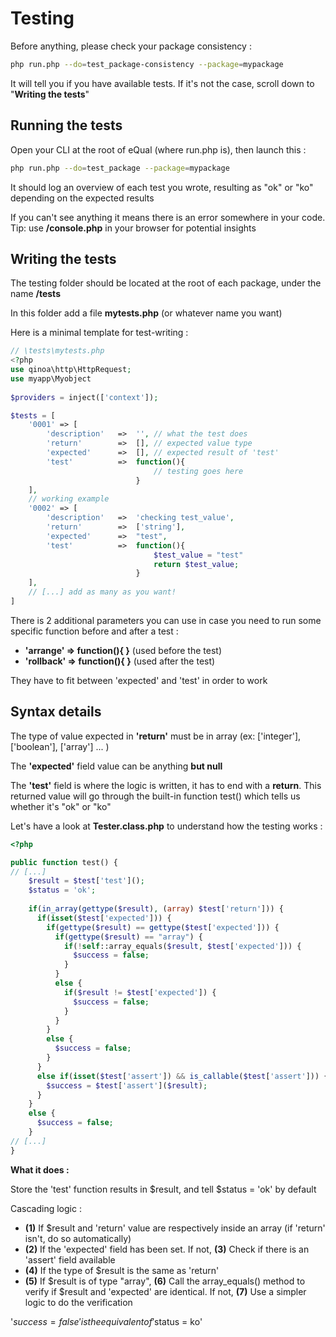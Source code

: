 # Testing

Before anything, please check your package consistency :

```bash
php run.php --do=test_package-consistency --package=mypackage
```

It will tell you if you have available tests. If it's not the case, scroll down to "**Writing the tests**"



## Running the tests

Open your CLI at the root of eQual (where run.php is), then launch this :

```bash
php run.php --do=test_package --package=mypackage
```

It should log an overview of each test you wrote, resulting as "ok" or "ko" depending on the expected results

If you can't see anything it means there is an error somewhere in your code. Tip: use **/console.php** in your browser for potential insights



## Writing the tests

The testing folder should be located at the root of each package, under the name **/tests**

In this folder add a file **mytests.php** (or whatever name you want)

Here is a minimal template for test-writing :

```php
// \tests\mytests.php
<?php
use qinoa\http\HttpRequest;
use myapp\Myobject
    
$providers = inject(['context']);

$tests = [
    '0001' => [
        'description'   =>  '',	// what the test does
        'return'        =>  [],	// expected value type
        'expected'      =>  [],	// expected result of 'test'
        'test'          =>  function(){
            					// testing goes here
                            }
    ],
    // working example
    '0002' => [
        'description'   =>  'checking test_value',
        'return'        =>  ['string'], 
        'expected'      =>  "test",
        'test'          =>  function(){
            					$test_value = "test"
            					return $test_value;
                            }
    ],
	// [...] add as many as you want!
]
```

There is 2 additional parameters you can use in case you need to run some specific function before and after a test :

- **'arrange' => function(){  }**    (used before the test)
- **'rollback' => function(){  }**    (used after the test)

They have to fit between 'expected' and 'test' in order to work



## Syntax details

The type of value expected in **'return'** must be in array (ex: ['integer'], ['boolean'], ['array'] ... )

The **'expected'** field value can be anything **but null**

The **'test'** field is where the logic is written, it has to end with a **return**. This returned value will go through the built-in function test() which tells us whether it's "ok" or "ko"

Let's have a look at **Tester.class.php** to understand how the testing works :

```php
<?php

public function test() {
// [...]
    $result = $test['test']();
    $status = 'ok';
    
    if(in_array(gettype($result), (array) $test['return'])) {				// (1)
      if(isset($test['expected'])) {										// (2)
        if(gettype($result) == gettype($test['expected'])) {				// (4)
          if(gettype($result) == "array") {									// (5)
            if(!self::array_equals($result, $test['expected'])) {			// (6)
              $success = false;
            }
          }
          else {
            if($result != $test['expected']) {								// (7)
              $success = false;
            }
          }
        }
        else {
          $success = false;
        }
      }
      else if(isset($test['assert']) && is_callable($test['assert'])) {		// (3)
        $success = $test['assert']($result);
      }
    }
    else {
      $success = false;
    }
// [...]
}
```

**What it does :**

Store the 'test' function results in $result, and tell $status = 'ok' by default

Cascading logic :

- **(1)** If $result and 'return' value are respectively inside an array (if 'return' isn't, do so automatically)
- **(2)** If the 'expected' field has been set. If not, **(3)** Check if there is an 'assert' field available
- **(4)** If the type of $result is the same as 'return'
- **(5)** If $result is of type "array", **(6)** Call the array_equals() method to verify if $result and 'expected' are identical. If not, **(7)** Use a simpler logic to do the verification

'$success = false' is the equivalent of '$status = ko'





